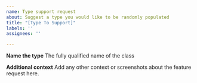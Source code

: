 ```yaml
---
name: Type support request
about: Suggest a type you would like to be randomly populated
title: "[Type To Support]"
labels: ''
assignees: ''

---
```


**Name the type**
The fully qualified name of the class

**Additional context**
Add any other context or screenshots about the feature request here.
